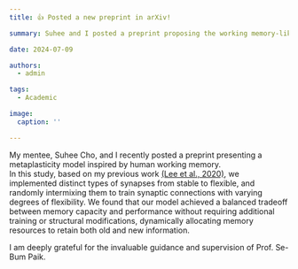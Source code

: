 ```yaml
---
title: 👍 Posted a new preprint in arXiv!

summary: Suhee and I posted a preprint proposing the working memory-like memory model resolving Catastrophic Forgetting!

date: 2024-07-09

authors:
  - admin

tags:
  - Academic

image:
  caption: ''

---
```


My mentee, Suhee Cho, and I recently posted a preprint presenting a metaplasticity model inspired by human working memory. <br>
In this study, based on my previous work [(Lee et al., 2020)](https://doi.org/10.1016/j.neunet.2019.09.034), we implemented distinct types of synapses from stable to flexible, and randomly intermixing them to train synaptic connections with varying degrees of flexibility.
We found that our model achieved a balanced tradeoff between memory capacity and performance without requiring additional training or structural modifications, dynamically allocating memory resources to retain both old and new information. <br>

I am deeply grateful for the invaluable guidance and supervision of Prof. Se-Bum Paik.
